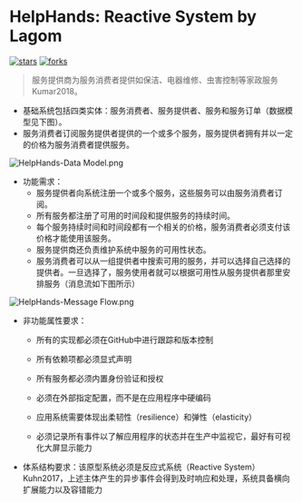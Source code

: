 # HelpHands: Reactive System by Lagom

[![stars](https://img.shields.io/github/stars/XiaoQB/HelpHands?style=social&style=flat-square&logoColor=ffffff)]()
[![forks](https://img.shields.io/github/forks/XiaoQB/HelpHands?style=social&style=flat-square&logoColor=ffffff)](https://github.com/doocs/advanced-java/network/members)

>服务提供商为服务消费者提供如保洁、电器维修、虫害控制等家政服务Kumar2018。
-   基础系统包括四类实体：服务消费者、服务提供者、服务和服务订单（数据模型见下图）。
-   服务消费者订阅服务提供者提供的一个或多个服务，服务提供者拥有并以一定的价格为服务消费者提供服务。


![HelpHands-Data Model.png](https://elearning.fudan.edu.cn/users/48843/files/2460933/preview?verifier=MHdziaFEdGfMNEKCDuT1hp90YfEiqtaYHKvyXG7J)

-   功能需求：
    -   服务提供者向系统注册一个或多个服务，这些服务可以由服务消费者订阅。
    -   所有服务都注册了可用的时间段和提供服务的持续时间。
    -   每个服务持续时间和时间段都有一个相关的价格，服务消费者必须支付该价格才能使用该服务。
    -   服务提供商还负责维护系统中服务的可用性状态。
    -   服务消费者可以从一组提供者中搜索可用的服务，并可以选择自己选择的提供者。一旦选择了，服务使用者就可以根据可用性从服务提供者那里安排服务（消息流如下图所示）

![HelpHands-Message Flow.png](https://elearning.fudan.edu.cn/users/48843/files/2460931/preview?verifier=hy3Oh2Ba4dNhkvcdZStAQldymYS5nWydbMWGg4II)

-   非功能属性要求：

    -   所有的实现都必须在GitHub中进行跟踪和版本控制

    -   所有依赖项都必须显式声明

    -   所有服务都必须内置身份验证和授权

    -   必须在外部指定配置，而不是在应用程序中硬编码

    -   应用系统需要体现出柔韧性（resilience）和弹性（elasticity）

    -   必须记录所有事件以了解应用程序的状态并在生产中监视它，最好有可视化大屏显示能力

-   体系结构要求：该原型系统必须是反应式系统（Reactive System）Kuhn2017，上述主体产生的异步事件会得到及时响应和处理，系统具备横向扩展能力以及容错能力
